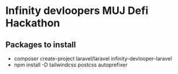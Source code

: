 # Infinity devloopers MUJ Defi Hackathon 

## Packages to install 
- composer create-project laravel/laravel infinity-devlooper-laravel
- npm install -D tailwindcss postcss autoprefixer 